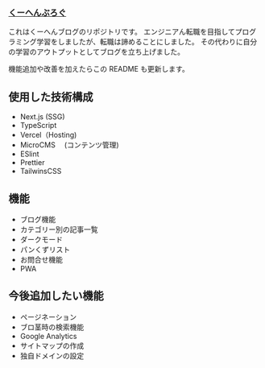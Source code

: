 ### [くーへんぶろぐ](https://kuchen-blog.vercel.app/)

これはくーへんブログのリポジトリです。
エンジニアん転職を目指してプログラミング学習をしましたが、転職は諦めることにしました。
その代わりに自分の学習のアウトプットとしてブログを立ち上げました。

機能追加や改善を加えたらこの README も更新します。

## 使用した技術構成

- Next.js (SSG)
- TypeScript
- Vercel（Hosting)
- MicroCMS 　(コンテンツ管理)
- ESlint
- Prettier
- TailwinsCSS

## 機能

- ブログ機能
- カテゴリー別の記事一覧
- ダークモード
- パンくずリスト
- お問合せ機能
- PWA

## 今後追加したい機能

- ページネーション
- ブロ茎時の検索機能
- Google Analytics
- サイトマップの作成
- 独自ドメインの設定
